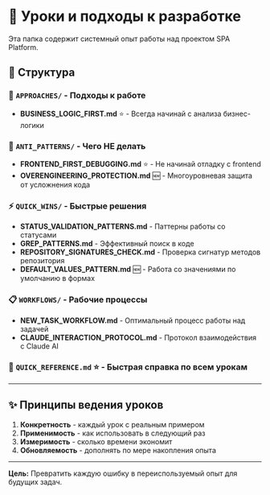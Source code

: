 # 🧠 Уроки и подходы к разработке

Эта папка содержит системный опыт работы над проектом SPA Platform.

## 📂 Структура

### 🎯 `APPROACHES/` - Подходы к работе
- **BUSINESS_LOGIC_FIRST.md** ⭐ - Всегда начинай с анализа бизнес-логики

### 🚫 `ANTI_PATTERNS/` - Чего НЕ делать
- **FRONTEND_FIRST_DEBUGGING.md** ⭐ - Не начинай отладку с frontend
- **OVERENGINEERING_PROTECTION.md** 🆕 - Многоуровневая защита от усложнения кода

### ⚡ `QUICK_WINS/` - Быстрые решения
- **STATUS_VALIDATION_PATTERNS.md** - Паттерны работы со статусами
- **GREP_PATTERNS.md** - Эффективный поиск в коде
- **REPOSITORY_SIGNATURES_CHECK.md** - Проверка сигнатур методов репозитория
- **DEFAULT_VALUES_PATTERN.md** 🆕 - Работа со значениями по умолчанию в формах

### 📋 `WORKFLOWS/` - Рабочие процессы  
- **NEW_TASK_WORKFLOW.md** - Оптимальный процесс работы над задачей
- **CLAUDE_INTERACTION_PROTOCOL.md** - Протокол взаимодействия с Claude AI

### 📌 `QUICK_REFERENCE.md` ⭐ - Быстрая справка по всем урокам

---

## ✨ Принципы ведения уроков

1. **Конкретность** - каждый урок с реальным примером
2. **Применимость** - как использовать в следующий раз  
3. **Измеримость** - сколько времени экономит
4. **Обновляемость** - дополнять по мере накопления опыта

---

**Цель:** Превратить каждую ошибку в переиспользуемый опыт для будущих задач.